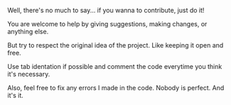 Well, there's no much to say... if you wanna to contribute, just do it!

You are welcome to help by giving suggestions, making changes, or anything else.

But try to respect the original idea of the project. Like keeping it open and free.

Use tab identation if possible and comment the code everytime you think it's necessary.

Also, feel free to fix any errors I made in the code. Nobody is perfect.
And it's it.
